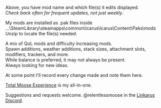 Above, you have mod name and which file(s) it edits displayed.  
*Check back often for frequent updates, not just weekly.*

My mods are installed as .pak files inside ...\SteamLibrary\steamapps\common\Icarus\Icarus\Content\Paks\mods
Unzip to locate the file(s) needed.

A mix of QoL mods and difficulty increasing mods.  
Spawn additions, weather additions, stack sizes, attachment slots, modifiers, trackers, and more.  
While balance is preferred, it may not always be present.  
Always looking for new ideas.

At some point I'll record every change made and note them here.

[Total Moose Experience](https://github.com/relentlessmoose/rm_Icarus_mods/blob/main/rm_Total_Moose_Experience_P.pak) is my all-in-one.

Suggestions and requests welcome.
@relentlessmoose in the [Linkarus Discord](https://discord.gg/linkarus-icarus-modding-936621749733302292).
